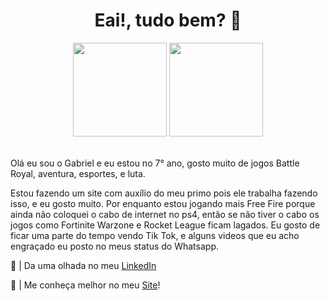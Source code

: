 <h1 style="text-align:center;"> Eai!, tudo bem? 👋 </h1>

<div align="center">
  <img height="150em" src="https://github-readme-stats.vercel.app/api/top-langs/?username=gabriel-p-amaral&exclude_repo=KNN-Image Classification&show_icons=true&hide_border=true&layout=compact&langs_count=8&theme=tokyonight"/>
  
  <img height="150em" src="https://github-readme-stats.vercel.app/api?username=gabriel-p-amaral&show_icons=true&hide_border=true&count_private=true&include_all_commits=true&theme=tokyonight" />
</div>
<br>

<p>
  Olá eu sou o Gabriel e eu estou no 7° ano, gosto muito de jogos Battle Royal, aventura, esportes, e luta.

  Estou fazendo um site com auxílio do meu primo pois ele trabalha fazendo isso, e eu gosto muito.
  Por enquanto estou jogando mais Free Fire porque ainda não coloquei o cabo de internet no ps4, então
  se não tiver o cabo os jogos como Fortinite Warzone e Rocket League ficam lagados.
  Eu gosto de ficar uma parte do tempo vendo Tik Tok, e alguns videos que eu acho engraçado eu posto no
  meus status do Whatsapp.
</p>

🔗 | Da uma olhada no meu <a href="https://www.linkedin.com/in/gabriel-porto-do-amaral-2577b4225/">LinkedIn</a>

🔗 | Me conheça melhor no meu <a href="https://gabrielamaral.netlify.app/">Site</a>!

<!--
Here are some ideas to get you started:
- 🔭 I’m currently working on ...
- 🌱 I’m currently learning ...
- 👯 I’m looking to collaborate on ...
- 🤔 I’m looking for help with ...
- 💬 Ask me about ...
- 📫 How to reach me: ...
- 😄 Pronouns: ...
- ⚡ Fun fact: ...
-->
